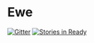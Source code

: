 # Ewe

[![Gitter](https://badges.gitter.im/Join%20Chat.svg)](https://gitter.im/BicycleStudio/Ewe?utm_source=badge&utm_medium=badge&utm_campaign=pr-badge&utm_content=badge)  [![Stories in Ready](https://badge.waffle.io/BicycleStudio/Ewe.png?label=ready&title=Ready)](https://waffle.io/BicycleStudio/Ewe)
